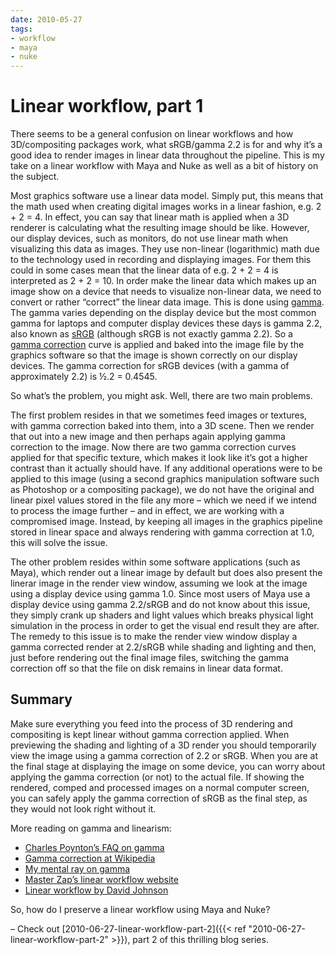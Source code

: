 ```yaml
---
date: 2010-05-27
tags:
- workflow
- maya
- nuke
---
```


# Linear workflow, part 1

There seems to be a general confusion on linear workflows and how 3D/compositing packages work, what sRGB/gamma 2.2 is for and why it’s a good idea to render images in linear data throughout the pipeline. This is my take on a linear workflow with Maya and Nuke as well as a bit of history on the subject.

<!-- more -->

Most graphics software use a linear data model. Simply put, this means that the math used when creating digital images works in a linear fashion, e.g. 2 + 2 = 4. In effect, you can say that linear math is applied when a 3D renderer is calculating what the resulting image should be like. However, our display devices, such as monitors, do not use linear math when visualizing this data as images. They use non-linear (logarithmic) math due to the technology used in recording and displaying images. For them this could in some cases mean that the linear data of e.g. 2 + 2 = 4 is interpreted as 2 + 2 = 10. In order make the linear data which makes up an image show on a device that needs to visualize non-linear data, we need to convert or rather “correct” the linear data image. This is done using [gamma](http://www.poynton.com/notes/colour_and_gamma/GammaFAQ.html#gamma). The gamma varies depending on the display device but the most common gamma for laptops and computer display devices these days is gamma 2.2, also known as [sRGB](http://en.wikipedia.org/wiki/SRGB) (although sRGB is not exactly gamma 2.2). So a [gamma correction](http://www.poynton.com/notes/colour_and_gamma/GammaFAQ.html#gamma_correction) curve is applied and baked into the image file by the graphics software so that the image is shown correctly on our display devices. The gamma correction for sRGB devices (with a gamma of approximately 2.2) is ½.2 = 0.4545.

So what’s the problem, you might ask. Well, there are two main problems.

The first problem resides in that we sometimes feed images or textures, with gamma correction baked into them, into a 3D scene. Then we render that out into a new image and then perhaps again applying gamma correction to the image. Now there are two gamma correction curves applied for that specific texture, which makes it look like it’s got a higher contrast than it actually should have. If any additional operations were to be applied to this image (using a second graphics manipulation software such as Photoshop or a compositing package), we do not have the original and linear pixel values stored in the file any more – which we need if we intend to process the image further – and in effect, we are working with a compromised image. Instead, by keeping all images in the graphics pipeline stored in linear space and always rendering with gamma correction at 1.0, this will solve the issue.

The other problem resides within some software applications (such as Maya), which render out a linear image by default but does also present the linerar image in the render view window, assuming we look at the image using a display device using gamma 1.0. Since most users of Maya use a display device using gamma 2.2/sRGB and do not know about this issue, they simply crank up shaders and light values which breaks physical light simulation in the process in order to get the visual end result they are after. The remedy to this issue is to make the render view window display a gamma corrected render at 2.2/sRGB while shading and lighting and then, just before rendering out the final image files, switching the gamma correction off so that the file on disk remains in linear data format.

## Summary

Make sure everything you feed into the process of 3D rendering and compositing is kept linear without gamma correction applied. When previewing the shading and lighting of a 3D render you should temporarily view the image using a gamma correction of 2.2 or sRGB. When you are at the final stage at displaying the image on some device, you can worry about applying the gamma correction (or not) to the actual file. If showing the rendered, comped and processed images on a normal computer screen, you can safely apply the gamma correction of sRGB as the final step, as they would not look right without it.

More reading on gamma and linearism:

- [Charles Poynton’s FAQ on gamma](http://www.poynton.com/notes/colour_and_gamma/GammaFAQ.html)
- [Gamma correction at Wikipedia](http://en.wikipedia.org/wiki/Gamma_correction)
- [My mental ray on gamma](http://mymentalray.com/wiki/index.php/Gamma)
- [Master Zap’s linear workflow website](http://www.lysator.liu.se/~zap/lwf/)
- [Linear workflow by David Johnson](http://www.djx.com.au/blog/2008/09/13/linear-workflow-and-gamma/)

So, how do I preserve a linear workflow using Maya and Nuke?

– Check out [2010-06-27-linear-workflow-part-2]({{< ref "2010-06-27-linear-workflow-part-2" >}}), part 2 of this thrilling blog series.
